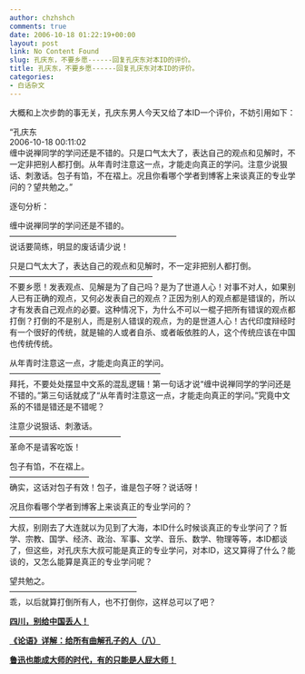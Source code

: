 ```yaml
---
author: chzhshch
comments: true
date: 2006-10-18 01:22:19+00:00
layout: post
link: No Content Found
slug: 孔庆东，不要乡愿------回复孔庆东对本ID的评价。
title: 孔庆东，不要乡愿------回复孔庆东对本ID的评价。
categories:
- 白话杂文
---
```


			

大概和上次步韵的事无关，孔庆东男人今天又给了本ID一个评价，不妨引用如下：

“孔庆东  
2006-10-18 00:11:02  
缠中说禅同学的学问还是不错的。只是口气太大了，表达自己的观点和见解时，不一定非把别人都打倒。从年青时注意这一点，才能走向真正的学问。注意少说狠话、刺激话。包子有馅，不在褶上。况且你看哪个学者到博客上来谈真正的专业学问的？望共勉之。”

逐句分析：

缠中说禅同学的学问还是不错的。  
—————————————————————  
说话要简练，明显的废话请少说！

只是口气太大了，表达自己的观点和见解时，不一定非把别人都打倒。  
——————————————————  
不要乡愿！发表观点、见解是为了自己吗？是为了世道人心！对事不对人，如果别人已有正确的观点，又何必发表自己的观点？正因为别人的观点都是错误的，所以才有发表自己观点的必要。这种情况下，为什么不可以一棍子把所有错误的观点都打倒？打倒的不是别人，而是别人错误的观点，为的是世道人心！古代印度辩经时有一个很好的传统，就是输的人或者自杀、或者皈依胜的人，这个传统应该在中国也传统传统。

从年青时注意这一点，才能走向真正的学问。  
———————————————————  
拜托，不要处处摆显中文系的混乱逻辑！第一句话才说“缠中说禅同学的学问还是不错的。”第三句话就成了“从年青时注意这一点，才能走向真正的学问。”究竟中文系的不错是错还是不错呢？

注意少说狠话、刺激话。  
——————————————  
革命不是请客吃饭！

包子有馅，不在褶上。  
——————————  
确实，这话对包子有效！包子，谁是包子呀？说话呀！

况且你看哪个学者到博客上来谈真正的专业学问的？  
————————————————  
大叔，别刚去了大连就以为见到了大海，本ID什么时候谈真正的专业学问了？哲学、宗教、国学、经济、政治、军事、文学、音乐、数学、物理等等，本ID都谈了，但这些，对孔庆东大叔可能是真正的专业学问，对本ID，这又算得了什么？能谈的，又怎么能算是真正的专业学问呢？

望共勉之。  
————————————————  
乖，以后就算打倒所有人，也不打倒你，这样总可以了吧？

[**四川，别给中国丢人！**](http://blog.sina.com.cn/u/486e105c010006pb)

[**《论语》详解：给所有曲解孔子的人（八）**](http://blog.sina.com.cn/u/486e105c010006pu)

[**鲁迅也能成大师的时代，有的只能是人屁大师！**](http://blog.sina.com.cn/u/486e105c010006ff)
